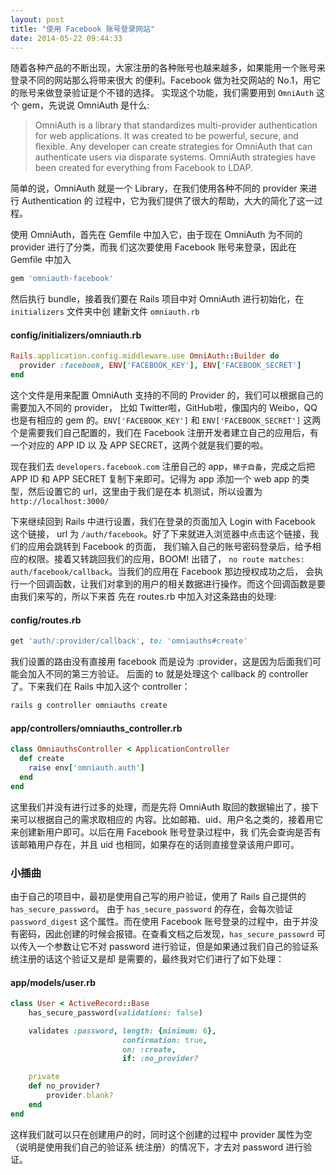 ```yaml
---
layout: post
title: "使用 Facebook 账号登录网站"
date: 2014-05-22 09:44:33
---
```

随着各种产品的不断出现，大家注册的各种账号也越来越多，如果能用一个账号来登录不同的网站那么将带来很大
的便利。Facebook 做为社交网站的 No.1，用它的账号来做登录验证是个不错的选择。
实现这个功能，我们需要用到 `OmniAuth` 这个 gem，先说说 OmniAuth 是什么:

> OmniAuth is a library that standardizes multi-provider authentication for
> web applications. It was created to be powerful, secure, and flexible. Any
> developer can create strategies for OmniAuth that can authenticate users
> via disparate systems. OmniAuth strategies have been created for
> everything from Facebook to LDAP.

简单的说，OmniAuth 就是一个 Library，在我们使用各种不同的 provider 来进行 Authentication 的
过程中，它为我们提供了很大的帮助，大大的简化了这一过程。

使用 OmniAuth，首先在 Gemfile 中加入它，由于现在 OmniAuth 为不同的 provider 进行了分类，而我
们这次要使用 Facebook 账号来登录，因此在 Gemfile 中加入

```ruby
gem 'omniauth-facebook'
```

然后执行 bundle，接着我们要在 Rails 项目中对 OmniAuth 进行初始化，在 `initializers` 文件夹中创
建新文件 `omniauth.rb`

#### config/initializers/omniauth.rb
```ruby
Rails.application.config.middleware.use OmniAuth::Builder do  
  provider :facebook, ENV['FACEBOOK_KEY'], ENV['FACEBOOK_SECRET']
end
```

这个文件是用来配置 OmniAuth 支持的不同的 Provider 的，我们可以根据自己的需要加入不同的 provider，
比如 Twitter啦，GitHub啦，像国内的 Weibo，QQ 也是有相应的 gem 的。`ENV['FACEBOOK_KEY']` 和 `ENV['FACEBOOK_SECRET']`
这两个是需要我们自己配置的，我们在 Facebook 注册开发者建立自己的应用后，有一个对应的 APP ID 以
及 APP SECRET，这两个就是我们要的啦。

现在我们去 `developers.facebook.com` 注册自己的 app，`梯子自备`，完成之后把 APP ID 和 APP
 SECRET 复制下来即可。记得为 app 添加一个 web app 的类型，然后设置它的 url，这里由于我们是在本
 机测试，所以设置为 `http://localhost:3000/`

下来继续回到 Rails 中进行设置，我们在登录的页面加入 Login with Facebook 这个链接，
url 为 `/auth/facebook`。好了下来就进入浏览器中点击这个链接，我们的应用会跳转到 Facebook 的页面，
我们输入自己的账号密码登录后，给予相应的权限。接着又转跳回我们的应用，BOOM! 出错了，
`no route matches: auth/facebook/callback`。当我们的应用在 Facebook 那边授权成功之后，
会执行一个回调函数，让我们对拿到的用户的相关数据进行操作。而这个回调函数是要由我们来写的，所以下来首
先在 routes.rb 中加入对这条路由的处理:

#### config/routes.rb
```ruby
get 'auth/:provider/callback', to: 'omniauths#create'
```

我们设置的路由没有直接用 facebook 而是设为 :provider，这是因为后面我们可能会加入不同的第三方验证。
后面的 to 就是处理这个 callback 的 controller 了。下来我们在 Rails 中加入这个 controller：

```bash
rails g controller omniauths create
```

#### app/controllers/omniauths_controller.rb
```ruby
class OmniauthsController < ApplicationController
  def create
    raise env['omniauth.auth']
  end
end
```

这里我们并没有进行过多的处理，而是先将 OmniAuth 取回的数据输出了，接下来可以根据自己的需求取相应的
内容。比如邮箱、uid、用户名之类的，接着用它来创建新用户即可。以后在用 Facebook 账号登录过程中，我
们先会查询是否有该邮箱用户存在，并且 uid 也相同，如果存在的话则直接登录该用户即可。

### 小插曲
由于自己的项目中，最初是使用自己写的用户验证，使用了 Rails 自己提供的 `has_secure_password`。
由于 `has_secure_password` 的存在，会每次验证 `password_digest` 这个属性。而在使用
 Facebook 账号登录的过程中，由于并没有密码，因此创建的时候会报错。在查看文档之后发现，`has_secure_passowrd`
 可以传入一个参数让它不对 password 进行验证，但是如果通过我们自己的验证系统注册的话这个验证又是却
 是需要的，最终我对它们进行了如下处理：

#### app/models/user.rb
```ruby
class User < ActiveRecord::Base
    has_secure_password(validations: false)

    validates :password, length: {minimum: 6},
                         confirmation: true,
                         on: :create,
                         if: :no_provider?

    private
    def no_provider?
        provider.blank?
    end
end
```

这样我们就可以只在创建用户的时，同时这个创建的过程中 provider 属性为空（说明是使用我们自己的验证系
统注册）的情况下，才去对 password 进行验证。
